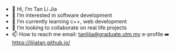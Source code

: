 - 👋 Hi, I’m Tan Li Jia
- 👀 I’m interested in software development
- 🌱 I’m currently learning c++, web development
- 💞️ I’m looking to collaborate on real life projects
- 📫 How to reach me email: tanlijia@graduate.utm.my
e-profile ➡️ https://lijiatan.github.io/
